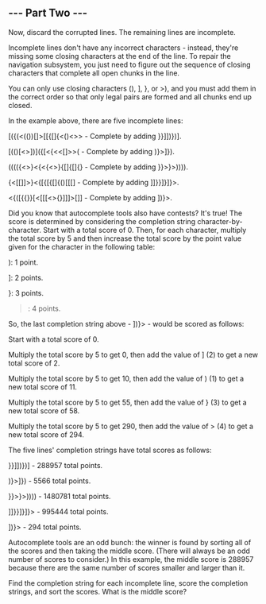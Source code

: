 ## --- Part Two ---

Now, discard the corrupted lines. The remaining lines are incomplete.



Incomplete lines don't have any incorrect characters - instead, they're missing some closing characters at the end of the line. To repair the navigation subsystem, you just need to figure out the sequence of closing characters that complete all open chunks in the line.



You can only use closing characters (), ], }, or >), and you must add them in the correct order so that only legal pairs are formed and all chunks end up closed.



In the example above, there are five incomplete lines:



[({(<(())[]>[[{[]{<()<>> - Complete by adding }}]])})].

[(()[<>])]({[<{<<[]>>( - Complete by adding )}>]}).

(((({<>}<{<{<>}{[]{[]{} - Complete by adding }}>}>)))).

{<[[]]>}<{[{[{[]{()[[[] - Complete by adding ]]}}]}]}>.

<{([{{}}[<[[[<>{}]]]>[]] - Complete by adding ])}>.

Did you know that autocomplete tools also have contests? It's true! The score is determined by considering the completion string character-by-character. Start with a total score of 0. Then, for each character, multiply the total score by 5 and then increase the total score by the point value given for the character in the following table:



): 1 point.

]: 2 points.

}: 3 points.

>: 4 points.

So, the last completion string above - ])}> - would be scored as follows:



Start with a total score of 0.

Multiply the total score by 5 to get 0, then add the value of ] (2) to get a new total score of 2.

Multiply the total score by 5 to get 10, then add the value of ) (1) to get a new total score of 11.

Multiply the total score by 5 to get 55, then add the value of } (3) to get a new total score of 58.

Multiply the total score by 5 to get 290, then add the value of > (4) to get a new total score of 294.

The five lines' completion strings have total scores as follows:



}}]])})] - 288957 total points.

)}>]}) - 5566 total points.

}}>}>)))) - 1480781 total points.

]]}}]}]}> - 995444 total points.

])}> - 294 total points.

Autocomplete tools are an odd bunch: the winner is found by sorting all of the scores and then taking the middle score. (There will always be an odd number of scores to consider.) In this example, the middle score is 288957 because there are the same number of scores smaller and larger than it.



Find the completion string for each incomplete line, score the completion strings, and sort the scores. What is the middle score?
